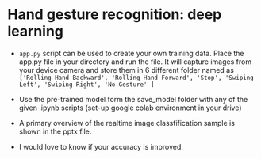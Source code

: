 # Hand gesture recognition: deep learning

*  `app.py` script can be used to create your own training data. Place the app.py file in your directory and run the file. It will capture images from your device camera and store them in 6 different folder named as 
`['Rolling Hand Backward', 'Rolling Hand Forward', 'Stop', 'Swiping Left', 'Swiping Right', 'No Gesture' ]`

* Use the pre-trained model form the save_model folder with any of the given .ipynb scripts (set-up google colab environment in your drive)
* A primary overview of the realtime image classfification sample is shown in the pptx file.
* I would love to know if your accuracy is improved.
